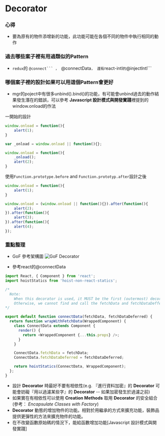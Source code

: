 # Decorator

### 心得
- 要為原有的物件添增新的功能，此功能可能在各個不同的物件中執行相同的動作

### 過去哪些案子裡有用過類似的Pattern
- ```redux```的 ````@connect``` ， ````@connectData``` ， 還有 ```react-intl``` 的 ```@injectIntl```

### 哪個案子裡的設計如果可以用這個Pattern會更好
- mgr的poject中有很多unbind().bind()的功能，有可能會unbind過去的動作結果發生潛在的錯誤，可以參考 **Javascript 設計模式與開發實踐**裡提到的window.onload的作法

一開始的設計

```javascript
window.onload = function(){
    alert(1);
}

var _onload = window.onload || function(){};

window.onload = function(){
    _onload();
    alert(2);
}
```

使用```Function.prototype.before``` and ```Function.prototyp.after```設計之後

```javascript
window.onload = function(){
    alert(1);
}

window.onload = (window.onload || function(){}).after(function(){
    alert(2);
}).after(function(){
    alert(3);
}).after(function(){
    alert(4);
});

```


### 重點整理

- GoF 參考架構圖
![GoF Decorator](https://cloud.githubusercontent.com/assets/6972644/13096814/1d4c55b4-d557-11e5-8e71-5f39f3cbae99.jpg)

- 參考react的@connectData

```javascript
import React, { Component } from 'react';
import hoistStatics from 'hoist-non-react-statics';

/*
  Note:
    When this decorator is used, it MUST be the first (outermost) decorator.
    Otherwise, we cannot find and call the fetchData and fetchDataDeffered methods.
*/

export default function connectData(fetchData, fetchDataDeferred) {
  return function wrapWithFetchData(WrappedComponent) {
    class ConnectData extends Component {
      render() {
        return <WrappedComponent {...this.props} />;
      }
    }

    ConnectData.fetchData = fetchData;
    ConnectData.fetchDataDeferred = fetchDataDeferred;

    return hoistStatics(ConnectData, WrappedComponent);
  };
}
```

- 設計 **Decorator** 時最好不要有相依性(e.g. 『進行資料加密』的 **Decorator** 可能會妨礙『用以過濾某些字』的 **Decorator** -- 如果加密發生於過濾之前)
- 如果實在有相依性可以使用 **Creation Methods** 取用 **Decorator** 的安全組合 (參考： *Encapsulate Classes with Factory*)
- **Decorator** 動態的增加物件的功能。相對於用繼承的方式來擴充功能，裝飾品提供更彈性的方法來擴充物件的功能。
- 在不改變函數原始碼的情況下，能給函數增加功能[Javascript 設計模式與開發實踐]

